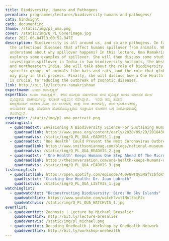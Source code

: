 ```yaml
---
title: Biodiversity, Humans and Pathogens
permalink: programmes/lectures/biodiversity-humans-and-pathogens/
cata: hindsight
catb: documenting
thumb: /static/img/pl_uma.png
cover: /static/img/Q_PL_Coverimage.jpg
date: 2021-06-04T13:00:52.947Z
description: Biodiversity is all around us, and so are pathogens. In fact 70% of
  the infectious diseases that affect humans spillover from animals. What do we
  understand about why spillover happens? In this lecture, Uma Ramakrishnan
  explores some examples of spillover. She will then discuss some studies to
  investigate spillover in India in two biodiversity hotspots, the Western ghats
  and northeastern India. She will talk about the role of biodiversity, and
  specific groups of animals like bats and rats, and the role that global change
  may play in this process. Finally, she will discuss how a One Health approach
  is crucial to reducing the outbreak of zoonotic diseases.
link: http://bit.ly/lecture-ramakrishnan
expertname: ಉಮಾ ರಾಮಕೃಷ್ಣನ್
expertbio: ಉಮಾ ರಾಮಕೃಷ್ಣನ್, ಕಳೆದ ಹದಿನೈದು ವರ್ಷಗಳಿಂದ ಜೀವ ವೈವಿಧ್ಯತೆ ಹಾಗೂ ಮಾನವರ ಮೇಲೆ
  ವೈವಿಧ್ಯತೆಯ ಪರಿಣಾಮಗಳನ್ನು ಕುರಿತಂತೆ ಅಧ್ಯಯನ ನೆಡೆಸಿದ್ದಾರೆ.  ಇವರು ತಮ್ಮ ತಂಡದ
  ಸದಸ್ಯರೊಂದಿಗೆ ಭಾರತದ ವಿವಿಧ ಭೂ-ಭಾಗಗಳಲ್ಲಿ ಮತ್ತು ಜೀವ ತಾಣಗಳಲ್ಲಿ, ಜೀವ-ಭೂಗೋಳಶಾಸ್ತ್ರ,
  ಅನುವಂಶಿಕತೆ ಮತ್ತು ಹೊಸದಾಗಿ ಹೊರಹೊಮ್ಮುತ್ತಿರುವ ಸಾಂಕ್ರಾಮಿಕ ರೋಗಗಳ ಬಗ್ಗೆ ಸಂಶೋಧನೆಯಲ್ಲಿ
  ತೊಡಗಿದ್ದಾರೆ.
expertpic: /static/img/pl_uma_portrait.png
readinglist:
  - quadreadtxt: Envisioning A Biodiversity Science For Sustaining Human Well-being
    quadreadlink: https://www.pnas.org/content/early/2020/09/29/2018436117?versioned=true
    quadreadvis: /static/img/Q_PL_QUA_rEADVIS_1.jpg
  - quadreadtxt: ‘One Health’ Could Prevent the Next Coronavirus Outbreak
    quadreadlink: https://www.smithsonianmag.com/blogs/national-museum-of-natural-history/2020/02/14/one-health-could-prevent-next-coronavirus-outbreak/
    quadreadvis: /static/img/Q_PL_QUA_READVIS_2.jpg
  - quadreadtxt: "'One Health' Keeps Humans One Step Ahead Of The Microbes"
    quadreadlink: https://theconversation.com/one-health-keeps-humans-one-step-ahead-of-the-microbes-106984
    quadreadvis: /static/img/Q_PL_QUA_rEADVIS_3.jpg
listeninglist:
  - quadlistlink: https://open.spotify.com/episode/4u0v8wTQy5MafYzbfoKYi4
    quadlisttxt: "Cracking One Health: Dr. Juan Lubroth"
    quadlistvis: /static/img/Q_PL_QUA_LISTVIS_1.jpg
watchinglist:
  - quadwatchtxt: "Deconstructing Biodiversity: Birds On Sky Islands"
    quadwatchlink: https://www.youtube.com/watch?v=t1NnlZbiPJc
    quadwatchvis: /static/img/Q_PL_QUA_WATCHVIS_1.jpg
eventlist:
  - quadeventtxt: Zoonosis | Lecture by Michael Bresalier
    quadeventlink: http://bit.ly/lecture-bresalier
    quadeventvis: /static/img/pl_michael.png
  - quadeventtxt: Decoding OneHealth | Workshop by OneHealth Network
    quadeventlink: http://bit.ly/workshop-onehealth
---
```

